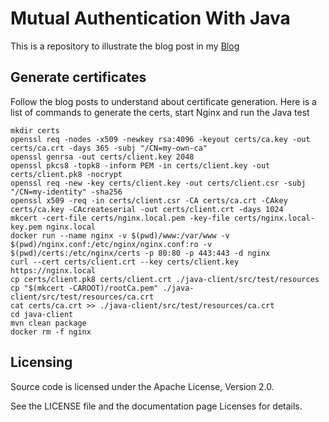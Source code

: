 # Mutual Authentication With Java

This is a repository to illustrate the blog post in my [Blog](https://dmetzler.github.io/)


## Generate certificates

Follow the blog posts to understand about certificate generation. Here is a list of commands to generate the certs, start Nginx and run the Java test

```
mkdir certs
openssl req -nodes -x509 -newkey rsa:4096 -keyout certs/ca.key -out certs/ca.crt -days 365 -subj "/CN=my-own-ca"
openssl genrsa -out certs/client.key 2048
openssl pkcs8 -topk8 -inform PEM -in certs/client.key -out certs/client.pk8 -nocrypt
openssl req -new -key certs/client.key -out certs/client.csr -subj "/CN=my-identity" -sha256
openssl x509 -req -in certs/client.csr -CA certs/ca.crt -CAkey certs/ca.key -CAcreateserial -out certs/client.crt -days 1024
mkcert -cert-file certs/nginx.local.pem -key-file certs/nginx.local-key.pem nginx.local
docker run --name nginx -v $(pwd)/www:/var/www -v $(pwd)/nginx.conf:/etc/nginx/nginx.conf:ro -v $(pwd)/certs:/etc/nginx/certs -p 80:80 -p 443:443 -d nginx
curl --cert certs/client.crt --key certs/client.key  https://nginx.local
cp certs/client.pk8 certs/client.crt ./java-client/src/test/resources
cp "$(mkcert -CAROOT)/rootCa.pem" ./java-client/src/test/resources/ca.crt
cat certs/ca.crt >> ./java-client/src/test/resources/ca.crt
cd java-client
mvn clean package
docker rm -f nginx
```

## Licensing
Source code is licensed under the Apache License, Version 2.0.

See the LICENSE file and the documentation page Licenses for details.
